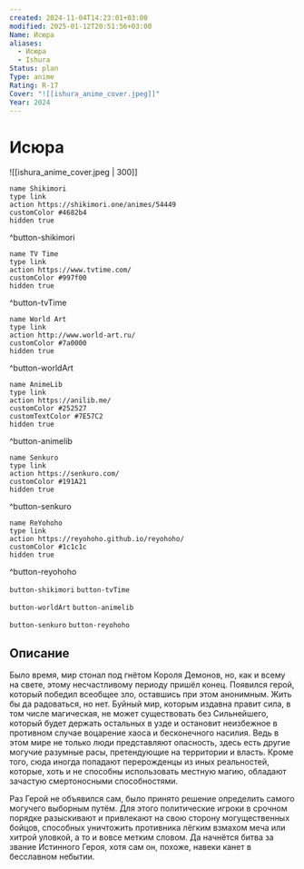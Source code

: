 ```yaml
---
created: 2024-11-04T14:23:01+03:00
modified: 2025-01-12T20:51:56+03:00
Name: Исюра
aliases:
  - Исюра
  - Ishura
Status: plan
Type: anime
Rating: R-17
Cover: "![[ishura_anime_cover.jpeg]]"
Year: 2024
---
```


# Исюра

![[ishura_anime_cover.jpeg | 300]]

```button
name Shikimori
type link
action https://shikimori.one/animes/54449
customColor #4682b4
hidden true
```
^button-shikimori

```button
name TV Time
type link
action https://www.tvtime.com/
customColor #997f00
hidden true
```
^button-tvTime

```button
name World Art
type link
action http://www.world-art.ru/
customColor #7a0000
hidden true
```
^button-worldArt

```button
name AnimeLib
type link
action https://anilib.me/
customColor #252527
customTextColor #7E57C2
hidden true
```
^button-animelib

```button
name Senkuro
type link
action https://senkuro.com/
customColor #191A21
hidden true
```
^button-senkuro

```button
name ReYohoho
type link
action https://reyohoho.github.io/reyohoho/
customColor #1c1c1c
hidden true
```
^button-reyohoho

`button-shikimori` `button-tvTime`

`button-worldArt` `button-animelib`

`button-senkuro` `button-reyohoho`

## Описание

Было время, мир стонал под гнётом Короля Демонов, но, как и всему на свете, этому несчастливому периоду пришёл конец. Появился герой, который победил всеобщее зло, оставшись при этом анонимным. Жить бы да радоваться, но нет. Буйный мир, которым издавна правит сила, в том числе магическая, не может существовать без Сильнейшего, который будет держать остальных в узде и остановит неизбежное в противном случае воцарение хаоса и бесконечного насилия. Ведь в этом мире не только люди представляют опасность, здесь есть другие могучие разумные расы, претендующие на территории и власть. Кроме того, сюда иногда попадают перерожденцы из иных реальностей, которые, хоть и не способны использовать местную магию, обладают зачастую смертоносными способностями.

Раз Герой не объявился сам, было принято решение определить самого могучего выборным путём. Для этого политические игроки в срочном порядке разыскивают и привлекают на свою сторону могущественных бойцов, способных уничтожить противника лёгким взмахом меча или хитрой уловкой, а то и вовсе метким словом. Да начнётся битва за звание Истинного Героя, хотя сам он, похоже, навеки канет в бесславном небытии.
